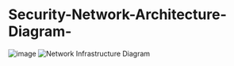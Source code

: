 # Security-Network-Architecture-Diagram-
![image](https://github.com/Kizitoiv/Security-Network-Architecture-Diagram-/assets/144156432/1092cfd4-d727-4365-b5dc-19af2b8b9029)
![Network Infrastructure Diagram](https://github.com/Kizitoiv/Security-Network-Architecture-Diagram-/assets/144156432/0a2db0c4-953a-4cec-a604-25753eca1879)
